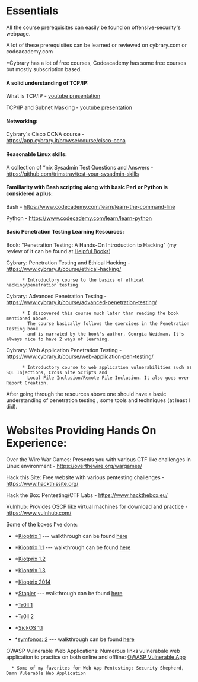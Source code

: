 # Essentials

All the course prerequisites can easily be found on offensive-security's webpage.

A lot of these prerequisites can be learned or reviewed on cybrary.com or codeacademy.com
  
  *Cybrary has a lot of free courses, Codeacademy has some free courses but mostly subscription based.

#### A solid understanding of TCP/IP:
What is TCP/IP - [youtube presentation](https://www.youtube.com/watch?v=PpsEaqJV_A0)

TCP/IP and Subnet Masking - [youtube presentation](https://www.youtube.com/watch?v=EkNq4TrHP_U)

#### Networking: 

Cybrary's Cisco CCNA course - https://app.cybrary.it/browse/course/cisco-ccna

#### Reasonable Linux skills:

A collection of *nix Sysadmin Test Questions and Answers - https://github.com/trimstray/test-your-sysadmin-skills

#### Familiarity with Bash scripting along with basic Perl or Python is considered a plus:

Bash - https://www.codecademy.com/learn/learn-the-command-line

Python - https://www.codecademy.com/learn/learn-python

#### Basic Penetration Testing Learning Resources:

Book: "Penetration Testing: A Hands-On Introduction to Hacking" (my review of it can be found at [Helpful Books](https://github.com/lifesfun101/Offensive-Security/blob/master/Helpful%20Material/Helpful%20Books.md))

Cybrary: Penetration Testing and Ethical Hacking - https://www.cybrary.it/course/ethical-hacking/
          
          * Introductory course to the basics of ethical hacking/penetration testing

Cybrary: Advanced Penetration Testing - https://www.cybrary.it/course/advanced-penetration-testing/
          
          * I discovered this course much later than reading the book mentioned above. 
            The course basically follows the exercises in the Penetration Testing book 
            and is narrated by the book's author, Georgia Weidman. It's always nice to have 2 ways of learning.

Cybrary: Web Application Penetration Testing - https://www.cybrary.it/course/web-application-pen-testing/
          
          * Introductory course to web application vulnerabilities such as SQL Injections, Cross Site Scripts and 
            Local File Inclusion/Remote File Inclusion. It also goes over Report Creation.

After going through the resources above one should have a basic understanding of penetration testing , some tools and techniques (at least I did).

# Websites Providing Hands On Experience:

Over the Wire War Games: Presents you with various CTF like challenges in Linux environment - https://overthewire.org/wargames/

Hack this Site: Free website with various pentesting challenges - https://www.hackthissite.org/

Hack the Box: Pentesting/CTF Labs - https://www.hackthebox.eu/

Vulnhub: Provides OSCP like virtual machines for download and practice - https://www.vulnhub.com/

   Some of the boxes I've done: 
      
   *   *[Kioptrix 1](https://www.vulnhub.com/entry/kioptrix-level-1-1,22/)    --- walkthrough can be found [here](https://github.com/lifesfun101/Offensive-Security/blob/master/Walkthroughs/Kioptrix/Kioptrix%201%20Walkthrough.md)
        
   *   *[Kioptrix 1.1](https://www.vulnhub.com/entry/kioptrix-level-11-2,23/) --- walkthrough can be found [here](https://github.com/lifesfun101/Offensive-Security/blob/master/Walkthroughs/Kioptrix%20Level%202/Kioptrix%20Level%202%20Walkthrough.md)
       
   *   *[Kiotprix 1.2](https://www.vulnhub.com/entry/kioptrix-level-12-3,24/)
        
   *   *[Kioptrix 1.3](https://www.vulnhub.com/entry/kioptrix-level-13-4,25/)
        
   *   *[Kioptrix 2014](https://www.vulnhub.com/entry/kioptrix-2014-5,62/)
        
   *   *[Stapler](https://www.vulnhub.com/entry/stapler-1,150/)  --- walkthrough can be found [here](https://github.com/lifesfun101/Offensive-Security/blob/master/Walkthroughs/Stapler/Stapler_Walkthrough.md)
        
   *   *[Tr0ll 1](https://www.vulnhub.com/entry/tr0ll-1,100/)
        
   *   *[Tr0ll 2](https://www.vulnhub.com/entry/tr0ll-2,107/)
        
   *   *[SickOS 1.1](https://www.vulnhub.com/entry/sickos-11,132/)
   
   *   *[symfonos: 2](https://www.vulnhub.com/entry/symfonos-2,331/)   --- walkthrough can be found [here](https://github.com/lifesfun101/Offensive-Security/blob/master/Walkthroughs/Symfonos:%202/Symfonos:%202%20Walkthrough.md)
                                   

OWASP Vulnerable Web Applications: Numerous links vulnerabale web application to practice on both online and offline: [OWASP Vulnerable App](https://www.owasp.org/index.php/OWASP_Vulnerable_Web_Applications_Directory_Project)
      
      * Some of my favorites for Web App Pentesting: Security Shepherd, Damn Vulerable Web Application
 
 
 

